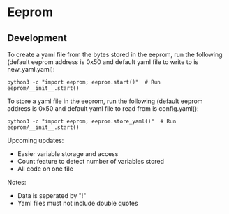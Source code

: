 # Eeprom

## Development

To create a yaml file from the bytes stored in the eeprom, run the following (default eeprom address is 0x50 and default yaml file to write to is new_yaml.yaml):
```
python3 -c "import eeprom; eeprom.start()"  # Run eeprom/__init__.start()
```
To store a yaml file in the eeprom, run the following (default eeprom address is 0x50 and default yaml file to read from is config.yaml():
```
python3 -c "import eeprom; eeprom.store_yaml()"  # Run eeprom/__init__.start()
```
Upcoming updates:
 - Easier variable storage and access
 - Count feature to detect number of variables stored
 - All code on one file
 
 Notes:
  - Data is seperated by "!"
  - Yaml files must not include double quotes
